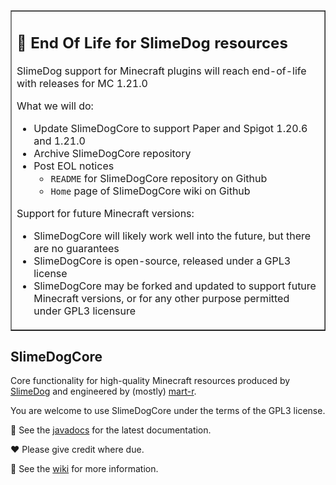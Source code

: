 <table border=1><tr><td>
<h2>🛑 End Of Life for SlimeDog resources</h2>

SlimeDog support for Minecraft plugins will reach end-of-life with releases for MC 1.21.0

What we will do:
- Update SlimeDogCore to support Paper and Spigot 1.20.6 and 1.21.0
- Archive SlimeDogCore repository
- Post EOL notices
  - `README` for SlimeDogCore repository on Github
  - `Home` page of SlimeDogCore wiki on Github

Support for future Minecraft versions:
- SlimeDogCore will likely work well into the future, but there are no guarantees
- SlimeDogCore is open-source, released under a GPL3 license
- SlimeDogCore may be forked and updated to support future Minecraft versions, or for any other purpose permitted under GPL3 licensure
</td></tr></table>

## SlimeDogCore
Core functionality for high-quality Minecraft resources produced by [SlimeDog](https://github.com/SlimeDog) and engineered by (mostly) [mart-r](https://github.com/mart-r).

You are welcome to use SlimeDogCore under the terms of the GPL3 license.

📜 See the [javadocs](https://github.com/SlimeDog/SlimeDogCore/releases) for the latest documentation.

♥️ Please give credit where due.

📜 See the [wiki](https://github.com/SlimeDog/SlimeDogCore/wiki) for more information.
